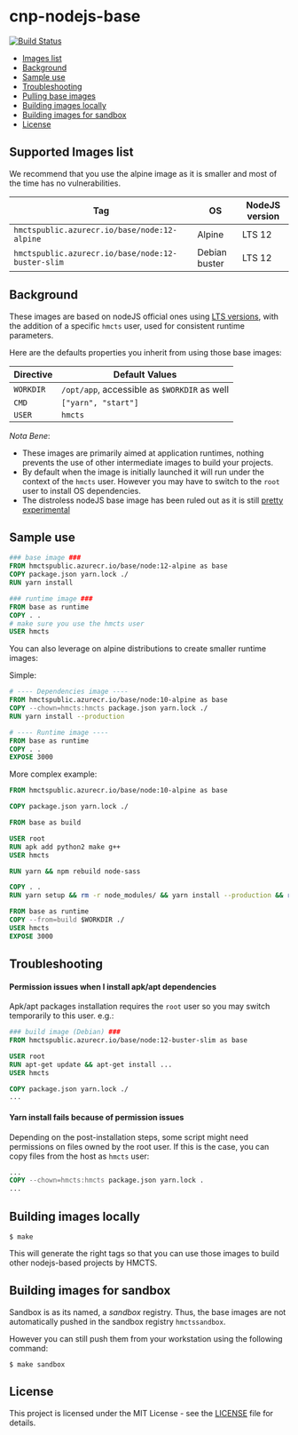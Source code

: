 # cnp-nodejs-base

[![Build Status](https://dev.azure.com/hmcts/CNP/_apis/build/status/NodeJS%20base%20image%20build?branchName=master)](https://dev.azure.com/hmcts/CNP/_build/latest?definitionId=97&branchName=master)

- [Images list](#images-list)
- [Background](#background)
- [Sample use](#sample-use)
- [Troubleshooting](#troubleshooting)
- [Pulling base images](#pulling-base-images)
- [Building images locally](#building-images-locally)
- [Building images for sandbox](#building-images-for-sandbox)
- [License](#license)

## Supported Images list

We recommend that you use the alpine image as it is smaller and most of the time has no vulnerabilities.

| Tag                                                 | OS             | NodeJS version |
| ----------------------------------------------------| -------------- | -------------- |
| `hmctspublic.azurecr.io/base/node:12-alpine`        | Alpine         | LTS 12         |
| `hmctspublic.azurecr.io/base/node:12-buster-slim`   | Debian buster  | LTS 12         |

## Background

These images are based on nodeJS official ones using [LTS versions](https://github.com/nodejs/Release#release-schedule), with the addition of a specific `hmcts` user, used for consistent runtime parameters.

Here are the defaults properties you inherit from using those base images:

| Directive | Default Values                               |
| --------- | -------------------------------------------- |
| `WORKDIR` | `/opt/app`, accessible as `$WORKDIR` as well |
| `CMD`     | `["yarn", "start"]`                          |
| `USER`    | `hmcts`                                      |

_Nota Bene_:

- These images are primarily aimed at application runtimes, nothing prevents the use of other intermediate images to build your projects.
- By default when the image is initially launched it will run under the context of the `hmcts` user. However you may have to switch to the `root` user to install OS dependencies.
- The distroless nodeJS base image has been ruled out as it is still [pretty experimental](https://github.com/GoogleContainerTools/distroless/#docker)

## Sample use

```Dockerfile
### base image ###
FROM hmctspublic.azurecr.io/base/node:12-alpine as base
COPY package.json yarn.lock ./
RUN yarn install

### runtime image ###
FROM base as runtime
COPY . .
# make sure you use the hmcts user
USER hmcts
```

You can also leverage on alpine distributions to create smaller runtime images:

Simple:
```Dockerfile
# ---- Dependencies image ----
FROM hmctspublic.azurecr.io/base/node:10-alpine as base
COPY --chown=hmcts:hmcts package.json yarn.lock ./
RUN yarn install --production

# ---- Runtime image ----
FROM base as runtime
COPY . .
EXPOSE 3000
```

More complex example:
```Dockerfile
FROM hmctspublic.azurecr.io/base/node:10-alpine as base

COPY package.json yarn.lock ./

FROM base as build

USER root
RUN apk add python2 make g++
USER hmcts

RUN yarn && npm rebuild node-sass

COPY . .
RUN yarn setup && rm -r node_modules/ && yarn install --production && rm -r ~/.cache/yarn

FROM base as runtime
COPY --from=build $WORKDIR ./
USER hmcts
EXPOSE 3000
```

## Troubleshooting

#### Permission issues when I install apk/apt dependencies

Apk/apt packages installation requires the `root` user so you may switch temporarily to this user. e.g.:

```Dockerfile
### build image (Debian) ###
FROM hmctspublic.azurecr.io/base/node:12-buster-slim as base

USER root
RUN apt-get update && apt-get install ...
USER hmcts

COPY package.json yarn.lock ./
...
```

#### Yarn install fails because of permission issues

Depending on the post-installation steps, some script might need permissions on files owned by the root user. If this is the case, you can copy files from the host as `hmcts` user:

```Dockerfile
...
COPY --chown=hmcts:hmcts package.json yarn.lock .
...
```

## Building images locally

```shell
$ make
```

This will generate the right tags so that you can use those images to build other nodejs-based projects by HMCTS.

## Building images for sandbox

Sandbox is as its named, a _sandbox_ registry. Thus, the base images are not automatically pushed in the sandbox registry `hmctssandbox`.

However you can still push them from your workstation using the following command:

```shell
$ make sandbox
```

## License

This project is licensed under the MIT License - see the [LICENSE](LICENSE.md) file for details.
